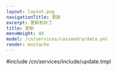 ```yaml
---
layout: layout.pug
navigationTitle: 更新
excerpt: 更新和补丁
title: 更新
menuWeight: 40
model: /cn/services/cassandra/data.yml
render: mustache
---
```


#include /cn/services/include/update.tmpl
